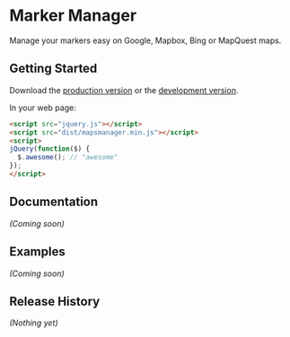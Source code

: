 # Marker Manager

Manage your markers easy on Google, Mapbox, Bing or MapQuest maps.

## Getting Started
Download the [production version][min] or the [development version][max].

[min]: https://raw.github.com/openmania/mapsmanager/master/dist/mapsmanager.min.js
[max]: https://raw.github.com/openmania/mapsmanager/master/dist/mapsmanager.js

In your web page:

```html
<script src="jquery.js"></script>
<script src="dist/mapsmanager.min.js"></script>
<script>
jQuery(function($) {
  $.awesome(); // "awesome"
});
</script>
```

## Documentation
_(Coming soon)_

## Examples
_(Coming soon)_

## Release History
_(Nothing yet)_
